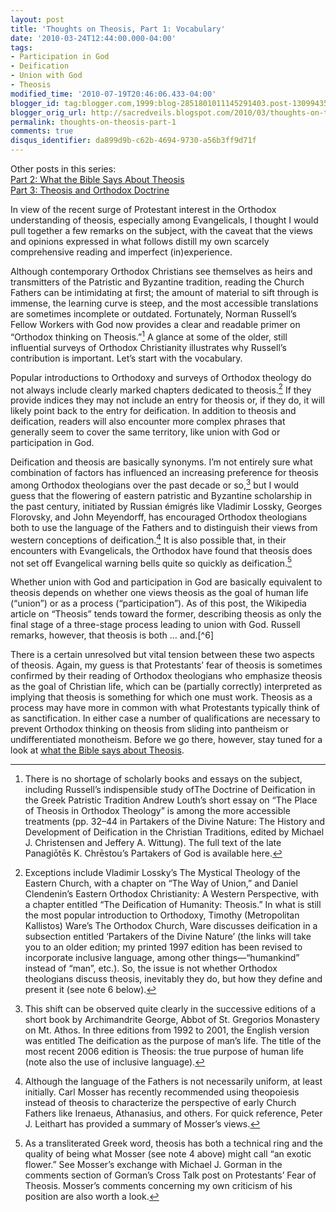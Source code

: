 ```yaml
---
layout: post
title: 'Thoughts on Theosis, Part 1: Vocabulary'
date: '2010-03-24T12:44:00.000-04:00'
tags:
- Participation in God
- Deification
- Union with God
- Theosis
modified_time: '2010-07-19T20:46:06.433-04:00'
blogger_id: tag:blogger.com,1999:blog-2851801011145291403.post-130994353600786269
blogger_orig_url: http://sacredveils.blogspot.com/2010/03/thoughts-on-theosis-part-1-jargon.html
permalink: thoughts-on-theosis-part-1
comments: true
disqus_identifier: da899d9b-c62b-4694-9730-a56b3ff9d71f
---
```


Other posts in this series:  
[Part 2: What the Bible Says About Theosis](/thoughts-on-theosis-part-2)  
[Part 3: Theosis and Orthodox Doctrine](/thoughts-on-theosis-part-3)

In view of the recent surge of Protestant interest in the Orthodox understanding of theosis, especially among Evangelicals, I thought I would pull together a few remarks on the subject, with the caveat that the views and opinions expressed in what follows distill my own scarcely comprehensive reading and imperfect (in)experience.

Although contemporary Orthodox Christians see themselves as heirs and transmitters of the Patristic and Byzantine tradition, reading the Church Fathers can be intimidating at first; the amount of material to sift through is immense, the learning curve is steep, and the most accessible translations are sometimes incomplete or outdated. Fortunately, Norman Russell’s Fellow Workers with God now provides a clear and readable primer on “Orthodox thinking on Theosis.”[^1] A glance at some of the older, still influential surveys of Orthodox Christianity illustrates why Russell’s contribution is important. Let’s start with the vocabulary.

Popular introductions to Orthodoxy and surveys of Orthodox theology do not always include clearly marked chapters dedicated to theosis.[^2] If they provide indices they may not include an entry for theosis or, if they do, it will likely point back to the entry for deification. In addition to theosis and deification, readers will also encounter more complex phrases that generally seem to cover the same territory, like union with God or participation in God.

Deification and theosis are basically synonyms. I’m not entirely sure what combination of factors has influenced an increasing preference for theosis among Orthodox theologians over the past decade or so,[^3] but I would guess that the flowering of eastern patristic and Byzantine scholarship in the past century, initiated by Russian émigrés like Vladimir Lossky, Georges Florovsky, and John Meyendorff, has encouraged Orthodox theologians both to use the language of the Fathers and to distinguish their views from western conceptions of deification.[^4] It is also possible that, in their encounters with Evangelicals, the Orthodox have found that theosis does not set off Evangelical warning bells quite so quickly as deification.[^5]

<!--excerpt.start-->Whether union with God and participation in God are basically equivalent to theosis depends on whether one views theosis as the goal of human life (“union”) or as a process (“participation”).<!--excerpt.end--> As of this post, the Wikipedia article on “Theosis” tends toward the former, describing theosis as only the final stage of a three-stage process leading to union with God. Russell remarks, however, that theosis is both … and.[^6]

There is a certain unresolved but vital tension between these two aspects of theosis. Again, my guess is that Protestants’ fear of theosis is sometimes confirmed by their reading of Orthodox theologians who emphasize theosis as the goal of Christian life, which can be (partially correctly) interpreted as implying that theosis is something for which one must work. Theosis as a process may have more in common with what Protestants typically think of as sanctification. In either case a number of qualifications are necessary to prevent Orthodox thinking on theosis from sliding into pantheism or undifferentiated monotheism. Before we go there, however, stay tuned for a look at [what the Bible says about Theosis](/thoughts-on-theosis-part-2).

[^1]: There is no shortage of scholarly books and essays on the subject, including Russell’s indispensible study ofThe Doctrine of Deification in the Greek Patristic Tradition Andrew Louth’s short essay on “The Place of Theosis in Orthodox Theology” is among the more accessible treatments (pp. 32–44 in Partakers of the Divine Nature: The History and Development of Deification in the Christian Traditions, edited by Michael J. Christensen and Jeffery A. Wittung). The full text of the late Panagiōtēs K. Chrēstou’s Partakers of God is available here.

[^2]: Exceptions include Vladimir Lossky’s The Mystical Theology of the Eastern Church, with a chapter on “The Way of Union,” and Daniel Clendenin’s Eastern Orthodox Christianity: A Western Perspective, with a chapter entitled “The Deification of Humanity: Theosis.” In what is still the most popular introduction to Orthodoxy, Timothy (Metropolitan Kallistos) Ware’s The Orthodox Church, Ware discusses deification in a subsection entitled ‘Partakers of the Divine Nature’ (the links will take you to an older edition; my printed 1997 edition has been revised to incorporate inclusive language, among other things—“humankind” instead of “man”, etc.). So, the issue is not whether Orthodox theologians discuss theosis, inevitably they do, but how they define and present it (see note 6 below). 

[^3]: This shift can be observed quite clearly in the successive editions of a short book by Archimandrite George, Abbot of St. Gregorios Monastery on Mt. Athos. In three editions from 1992 to 2001, the English version was entitled The deification as the purpose of man’s life. The title of the most recent 2006 edition is Theosis: the true purpose of human life (note also the use of inclusive language).

[^4]: Although the language of the Fathers is not necessarily uniform, at least initially. Carl Mosser has recently recommended using theopoiesis instead of theosis to characterize the perspective of early Church Fathers like Irenaeus, Athanasius, and others. For quick reference, Peter J. Leithart has provided a summary of Mosser’s views. 

[^5]: As a transliterated Greek word, theosis has both a technical ring and the quality of being what Mosser (see note 4 above) might call “an exotic flower.” See Mosser’s exchange with Michael J. Gorman in the comments section of Gorman’s Cross Talk post on Protestants’ Fear of Theosis. Mosser’s comments concerning my own criticism of his position are also worth a look.

[^6]: In his introduction to Fellow Workers with God Russell quotes four contemporary Orthodox theologians, each of whom offers a different perspective on deification or theosis (pp. 19–21). These four perspectives can be classified according to two distinct emphases. Russell harmonizes these emphases in his description of theosis as “both the goal of the divine economy and the process by which the economy is worked out in the believer” (p. 21).